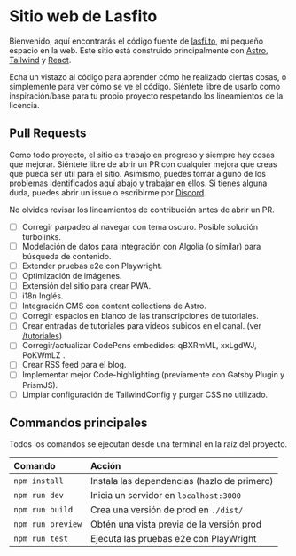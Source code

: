 # Sitio web de Lasfito

Bienvenido, aquí encontrarás el código fuente de [lasfi.to](https://lasfi.to), mi pequeño espacio en la web. Este sitio está construido principalmente con [Astro](https://astro.build), [Tailwind](https://tailwindcss.com) y [React](https://reactjs.com).

Echa un vistazo al código para aprender cómo he realizado ciertas cosas, o simplemente para ver cómo se ve el código. Siéntete libre de usarlo como inspiración/base para tu propio proyecto respetando los lineamientos de la licencia.

## Pull Requests

Como todo proyecto, el sitio es trabajo en progreso y siempre hay cosas que mejorar. Siéntete libre de abrir un PR con cualquier mejora que creas que pueda ser útil para el sitio. Asimismo, puedes tomar alguno de los problemas identificados aquí abajo y trabajar en ellos. Si tienes alguna duda, puedes abrir un issue o escribirme por [Discord](https://discord.com/invite/GQ2EKbh).

No olvides revisar los lineamientos de contribución antes de abrir un PR.

- [ ] Corregir parpadeo al navegar con tema oscuro. Posible solución turbolinks.
- [ ] Modelación de datos para integración con Algolia (o similar) para búsqueda de contenido.
- [ ] Extender pruebas e2e con Playwright.
- [ ] Optimización de imágenes.
- [ ] Extensión del sitio para crear PWA.
- [ ] i18n Inglés.
- [ ] Integración CMS con content collections de Astro.
- [ ] Corregir espacios en blanco de las transcripciones de tutoriales.
- [ ] Crear entradas de tutoriales para videos subidos en el canal. (ver [/tutoriales](https://lasfi.to/tutoriales))
- [ ] Corregir/actualizar CodePens embedidos: qBXRmML, xxLgdWJ, PoKWmLZ .
- [ ] Crear RSS feed para el blog.
- [ ] Implementar mejor Code-highlighting (previamente con Gatsby Plugin y PrismJS).
- [ ] Limpiar configuración de TailwindConfig y purgar CSS no utilizado.

## Commandos principales

Todos los comandos se ejecutan desde una terminal en la raíz del proyecto.

| Comando           | Acción                                      |
| :---------------- | :------------------------------------------ |
| `npm install`     | Instala las dependencias (hazlo de primero) |
| `npm run dev`     | Inicia un servidor en `localhost:3000`      |
| `npm run build`   | Crea una versión de prod en `./dist/`       |
| `npm run preview` | Obtén una vista previa de la versión prod   |
| `npm run test`    | Ejecuta las pruebas e2e con PlayWright      |
